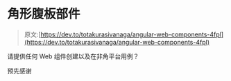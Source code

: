 # 角形腹板部件

> 原文:[https://dev.to/totakurasivanaga/angular-web-components-4fpl](https://dev.to/totakurasivanaga/angular-web-components-4fpl)

请提供任何 Web 组件创建以及在非角平台用例？

预先感谢